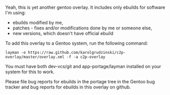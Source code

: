 Yeah, this is yet another gentoo overlay.
It includes only ebuilds for software I'm using:
- ebuilds modified by me,
- patches - fixes and/or modifications done by me or someone else,
- new versions, which doesn't have official ebuild

To add this overlay to a Gentoo system, run the following command:

    layman -o https://raw.github.com/karolgrudzinski/c2p-overlay/master/overlay.xml -f -a c2p-overlay

You must have both dev-vcs/git and app-portage/layman installed on your system 
for this to work.

Please file bug reports for ebuilds in the portage tree in the Gentoo bug 
tracker and bug reports for ebuilds in this overlay on github.
